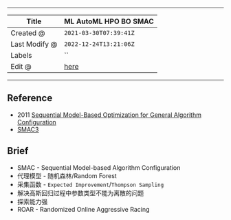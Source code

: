 -----

| Title         | ML AutoML HPO BO SMAC                                 |
| ------------- | ----------------------------------------------------- |
| Created @     | `2021-03-30T07:39:41Z`                                |
| Last Modify @ | `2022-12-24T13:21:06Z`                                |
| Labels        | \`\`                                                  |
| Edit @        | [here](https://github.com/junxnone/aiwiki/issues/220) |

-----

## Reference

  - 2011 [Sequential Model-Based Optimization for General Algorithm
    Configuration](https://www.cs.ubc.ca/~hutter/papers/10-TR-SMAC.pdf)
  - [SMAC3](https://github.com/automl/SMAC3)

## Brief

  - SMAC - Sequential Model-based Algorithm Configuration
  - 代理模型 - 随机森林/Random Forest
  - 采集函数 - `Expected Improvement`/`Thompson Sampling`
  - 解决高斯回归过程中参数类型不能为离散的问题
  - 探索能力强
  - ROAR - Randomized Online Aggressive Racing
